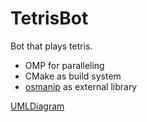 # TetrisBot

Bot that plays tetris.

- OMP for paralleling
- CMake as build system
- [osmanip](https://github.com/JustWhit3/osmanip) as external library

[UMLDiagram](https://app.diagrams.net/#G1J4p-DZc6yyeZNowf1WxNtWOcEeMHKPMV)

